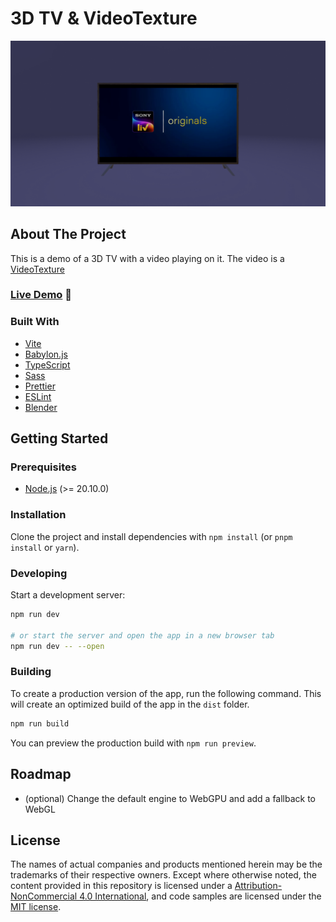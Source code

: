 # 3D TV & VideoTexture

![screenshot](./public/screenshot.png)

## About The Project

This is a demo of a 3D TV with a video playing on it. The video is a [VideoTexture](https://doc.babylonjs.com/divingDeeper/materials/textures/videoTexture)

### [Live Demo](https://3-d-tv-video-texture.vercel.app/) 👀

### Built With

- [Vite](https://vitejs.dev/)
- [Babylon.js](https://www.babylonjs.com/)
- [TypeScript](https://www.typescriptlang.org/)
- [Sass](https://sass-lang.com/)
- [Prettier](https://prettier.io/)
- [ESLint](https://eslint.org/)
- [Blender](https://www.blender.org/)

## Getting Started

### Prerequisites

- [Node.js](https://nodejs.org/en/) (>= 20.10.0)

### Installation

Clone the project and install dependencies with `npm install` (or `pnpm install` or `yarn`).

### Developing

Start a development server:

```bash
npm run dev

# or start the server and open the app in a new browser tab
npm run dev -- --open
```

### Building

To create a production version of the app, run the following command.
This will create an optimized build of the app in the `dist` folder.

```bash
npm run build
```

You can preview the production build with `npm run preview`.

## Roadmap

- (optional) Change the default engine to WebGPU and add a fallback to WebGL

## License

The names of actual companies and products mentioned herein may be the trademarks of their respective owners. Except where otherwise noted, the content provided in this repository is licensed under a [Attribution-NonCommercial 4.0 International](https://creativecommons.org/licenses/by-nc/4.0/deed.en), and code samples are licensed under the [MIT license](https://opensource.org/licenses/MIT).
